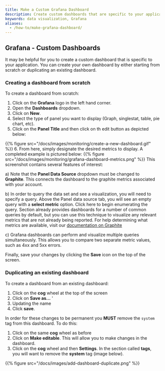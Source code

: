 ```yaml
---
title: Make a Custom Grafana Dashboard
description: Create custom dashboards that are specific to your application.
keywords: data visualization, Grafana
aliases:
  - /how-to/make-grafana-dashboard/
---
```

## Grafana - Custom Dashboards

It may be helpful for you to create a custom dashboard that is specific to your application. You can create your own dashboard by either starting from scratch or duplicating an existing dashboard.

### Creating a dashboard from scratch

To create a dashboard from scratch:  

1. Click on the **Grafana** logo in the left hand corner.  
2. Open the **Dashboards** dropdown.  
3. Click on **New**.  
4. Select the type of panel you want to display (Graph, singlestat, table, pie chart, etc).
5. Click on the **Panel Title** and then click on th edit button as depicted below:

{{% figure src="/docs/images/monitoring/create-a-new-dashboard.gif" %}}
6. From here, simply designate the desired metrics to display. A completed example is pictured below:
{{% figure src="/docs/images/monitoring/grafana-dashboard-metrics.png" %}}
This screenshot contains several features of interest:

  a) Note that the **Panel Data Source** dropdown must be changed to **Graphite**. This connects the dashboard to the graphite metrics associated with your account.

  b) In order to query the data set and see a visualization, you will need to specify a query. Above the Panel data source tab, you will see an empty query with a **select metric** option. Click here to begin enumerating the query. Section already provides dashboards for a number of common queries by default, but you can use this technique to visualize any relevant metrics that are not already being reported. For help determining what metrics are available, visit our [documentation on Graphite](/docs/monitoring/overview/graphite/)

  c) Grafana dashboards can perform and visualize multiple queries simultaneously. This allows you to compare two separate metric values, such as 4xx and 5xx errors.

Finally, save your changes by clicking the **Save** icon on the top of the screen.

### Duplicating an existing dashboard

To create a dashboard from an existing dashboard:  

1. Click on the **cog** wheel at the top of the screen  
2. Click on **Save as...**  '
3. Updating the name  
4. Click **save**.

In order for these changes to be permanent you **MUST** remove the `system` tag from this dashboard. To do this:  

1. Click on the same **cog** wheel as before  
2. Click on **Make editable**. This will allow you to make changes in the dashboard.  
3. Click on the **cog** wheel and then **Settings**. In the section called **tags**, you will want to remove the **system** tag (image below).


{{% figure src="/docs/images/add-dashboard-duplicate.png" %}}
